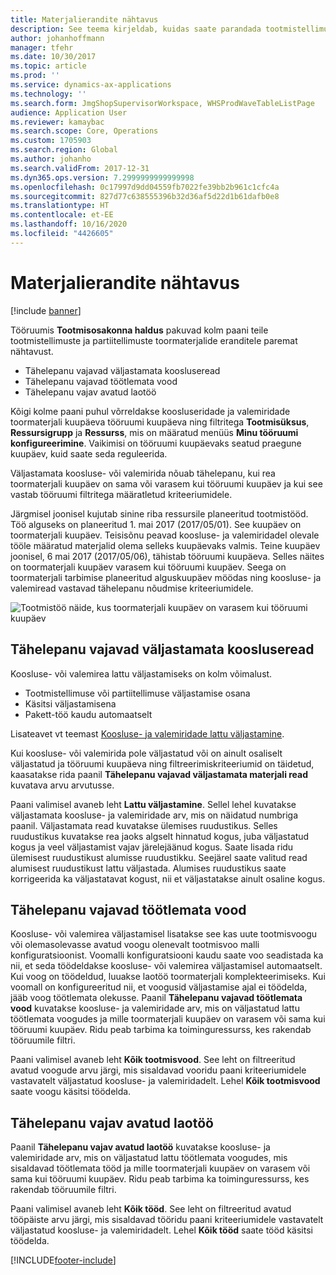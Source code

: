 ```yaml
---
title: Materjalierandite nähtavus
description: See teema kirjeldab, kuidas saate parandada tootmistellimuste ja partiitellimuste puhul toormaterjalide erandite nähtavust.
author: johanhoffmann
manager: tfehr
ms.date: 10/30/2017
ms.topic: article
ms.prod: ''
ms.service: dynamics-ax-applications
ms.technology: ''
ms.search.form: JmgShopSupervisorWorkspace, WHSProdWaveTableListPage
audience: Application User
ms.reviewer: kamaybac
ms.search.scope: Core, Operations
ms.custom: 1705903
ms.search.region: Global
ms.author: johanho
ms.search.validFrom: 2017-12-31
ms.dyn365.ops.version: 7.2999999999999998
ms.openlocfilehash: 0c17997d9dd04559fb7022fe39bb2b961c1cfc4a
ms.sourcegitcommit: 827d77c638555396b32d36af5d22d1b61dafb0e8
ms.translationtype: HT
ms.contentlocale: et-EE
ms.lasthandoff: 10/16/2020
ms.locfileid: "4426605"
---
```

# <a name="visibility-into-material-exceptions"></a>Materjalierandite nähtavus

[!include [banner](../includes/banner.md)]

Tööruumis **Tootmisosakonna haldus** pakuvad kolm paani teile tootmistellimuste ja partiitellimuste toormaterjalide eranditele paremat nähtavust.

- Tähelepanu vajavad väljastamata koosluseread
- Tähelepanu vajavad töötlemata vood
- Tähelepanu vajav avatud laotöö

Kõigi kolme paani puhul võrreldakse koosluseridade ja valemiridade toormaterjali kuupäeva tööruumi kuupäeva ning filtritega **Tootmisüksus**, **Ressursigrupp** ja **Ressurss**, mis on määratud menüüs **Minu tööruumi konfigureerimine**. Vaikimisi on tööruumi kuupäevaks seatud praegune kuupäev, kuid saate seda reguleerida.

Väljastamata koosluse- või valemirida nõuab tähelepanu, kui rea toormaterjali kuupäev on sama või varasem kui tööruumi kuupäev ja kui see vastab tööruumi filtritega määratletud kriteeriumidele.

Järgmisel joonisel kujutab sinine riba ressursile planeeritud tootmistööd. Töö alguseks on planeeritud 1. mai 2017 (2017/05/01). See kuupäev on toormaterjali kuupäev. Teisisõnu peavad koosluse- ja valemiridadel olevale tööle määratud materjalid olema selleks kuupäevaks valmis. Teine kuupäev joonisel, 6 mai 2017 (2017/05/06), tähistab tööruumi kuupäeva. Selles näites on toormaterjali kuupäev varasem kui tööruumi kuupäev. Seega on toormaterjali tarbimise planeeritud alguskuupäev möödas ning koosluse- ja valemiread vastavad tähelepanu nõudmise kriteeriumidele.

![Tootmistöö näide, kus toormaterjali kuupäev on varasem kui tööruumi kuupäev](./media/improved-visibility.png)

## <a name="unreleased-material-lines-needing-attention"></a>Tähelepanu vajavad väljastamata koosluseread

Koosluse- või valemirea lattu väljastamiseks on kolm võimalust.

- Tootmistellimuse või partiitellimuse väljastamise osana
- Käsitsi väljastamisena
- Pakett-töö kaudu automaatselt

Lisateavet vt teemast [Koosluse- ja valemiridade lattu väljastamine](releasing-bom-and-formula-lines-to-warehouse.md). 

Kui koosluse- või valemirida pole väljastatud või on ainult osaliselt väljastatud ja tööruumi kuupäeva ning filtreerimiskriteeriumid on täidetud, kaasatakse rida paanil **Tähelepanu vajavad väljastamata materjali read** kuvatava arvu arvutusse.

Paani valimisel avaneb leht **Lattu väljastamine**. Sellel lehel kuvatakse väljastamata koosluse- ja valemiridade arv, mis on näidatud numbriga paanil. Väljastamata read kuvatakse ülemises ruudustikus. Selles ruudustikus kuvatakse rea jaoks algselt hinnatud kogus, juba väljastatud kogus ja veel väljastamist vajav järelejäänud kogus. Saate lisada ridu ülemisest ruudustikust alumisse ruudustikku. Seejärel saate valitud read alumisest ruudustikust lattu väljastada. Alumises ruudustikus saate korrigeerida ka väljastatavat kogust, nii et väljastatakse ainult osaline kogus.

## <a name="unprocessed-waves-needing-attention"></a>Tähelepanu vajavad töötlemata vood

Koosluse- või valemirea väljastamisel lisatakse see kas uute tootmisvoogu või olemasolevasse avatud voogu olenevalt tootmisvoo malli konfiguratsioonist. Voomalli konfiguratsiooni kaudu saate voo seadistada ka nii, et seda töödeldakse koosluse- või valemirea väljastamisel automaatselt. Kui voog on töödeldud, luuakse laotöö toormaterjali komplekteerimiseks. Kui voomall on konfigureeritud nii, et voogusid väljastamise ajal ei töödelda, jääb voog töötlemata olekusse. Paanil **Tähelepanu vajavad töötlemata vood** kuvatakse koosluse- ja valemiridade arv, mis on väljastatud lattu töötlemata voogudes ja mille toormaterjali kuupäev on varasem või sama kui tööruumi kuupäev. Ridu peab tarbima ka toiminguressurss, kes rakendab tööruumile filtri.

Paani valimisel avaneb leht **Kõik tootmisvood**. See leht on filtreeritud avatud voogude arvu järgi, mis sisaldavad vooridu paani kriteeriumidele vastavatelt väljastatud koosluse- ja valemiridadelt. Lehel **Kõik tootmisvood** saate voogu käsitsi töödelda.

## <a name="open-warehouse-work-needing-attention"></a>Tähelepanu vajav avatud laotöö

Paanil **Tähelepanu vajav avatud laotöö** kuvatakse koosluse- ja valemiridade arv, mis on väljastatud lattu töötlemata voogudes, mis sisaldavad töötlemata tööd ja mille toormaterjali kuupäev on varasem või sama kui tööruumi kuupäev. Ridu peab tarbima ka toiminguressurss, kes rakendab tööruumile filtri.

Paani valimisel avaneb leht **Kõik tööd**. See leht on filtreeritud avatud tööpäiste arvu järgi, mis sisaldavad tööridu paani kriteeriumidele vastavatelt väljastatud koosluse- ja valemiridadelt. Lehel **Kõik tööd** saate tööd käsitsi töödelda.


[!INCLUDE[footer-include](../../includes/footer-banner.md)]